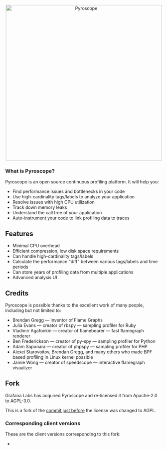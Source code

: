<p align="center"><img alt="Pyroscope" src="https://user-images.githubusercontent.com/662636/105129037-11334180-5a99-11eb-8951-1d4aaaed50de.png" width="500px"/></p>

### What is Pyroscope?

Pyroscope is an open source continuous profiling platform. It will help you:

* Find performance issues and bottlenecks in your code
* Use high-cardinality tags/labels to analyze your application
* Resolve issues with high CPU utilization
* Track down memory leaks
* Understand the call tree of your application
* Auto-instrument your code to link profiling data to traces

## Features

* Minimal CPU overhead
* Efficient compression, low disk space requirements
* Can handle high-cardinality tags/labels
* Calculate the performance "diff" between various tags/labels and time periods
* Can store years of profiling data from multiple applications
* Advanced analysis UI

## Credits

Pyroscope is possible thanks to the excellent work of many people, including but not limited to:

* Brendan Gregg — inventor of Flame Graphs
* Julia Evans — creator of rbspy — sampling profiler for Ruby
* Vladimir Agafonkin — creator of flamebearer — fast flamegraph renderer
* Ben Frederickson — creator of py-spy — sampling profiler for Python
* Adam Saponara — creator of phpspy — sampling profiler for PHP
* Alexei Starovoitov, Brendan Gregg, and many others who made BPF based profiling in Linux kernel possible
* Jamie Wong — creator of speedscope — interactive flamegraph visualizer

## Fork

Grafana Labs has acquired Pyroscope and re-licensed it from Apache-2.0 to AGPL-3.0.

This is a fork of the [commit just before] the license was changed to AGPL.

[commit just before]: https://github.com/grafana/pyroscope/commit/bd6225e4437c6de4c2ffb24d8fda0a84dc945fc1

### Corresponding client versions

These are the client versions corresponding to this fork:

 - [pyroscope-golang]: v0.7.0
 
 [pyroscope-golang]: https://github.com/paralin/pyroscope-golang
